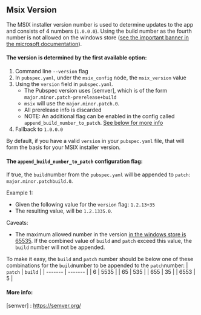 ## Msix Version

The MSIX installer version number is used to determine updates to the app and consists of 4 numbers (`1.0.0.0`).
Using the build number as the fourth number is not allowed on the windows store ([see the important banner in the microsoft documentation](https://learn.microsoft.com/en-us/windows/apps/publish/publish-your-app/package-version-numbering?pivots=store-installer-msix#version-numbering-for-windows10-packages)).
#### The version is determined by the first available option:

1. Command line `--version` flag
2. In `pubspec.yaml`, under the `msix_config` node, the `msix_version` value
3. Using the `version` field in `pubspec.yaml`.
   - The Pubspec version uses [semver], which is of the form `major.minor.patch-prerelease+build`
   - `msix` will use the `major.minor.patch.0`.
   - All prerelease info is discarded
   - NOTE: An additional flag can be enabled in the config called `append_build_number_to_patch`. [See below for more info](#the-append_build_number_to_patch-flag) 
4. Fallback to `1.0.0.0`

By default, if you have a valid `version` in your `pubspec.yaml` file, that will form the basis for your MSIX installer version.

#### The `append_build_number_to_patch` configuration flag:
If true, the `build`number from the `pubspec.yaml` will be appended to `patch`: `major.minor.patchbuild.0`.

Example 1: 
- Given the following value for the `version` flag: `1.2.13+35`
- The resulting value, will be `1.2.1335.0`.

Caveats:
- The maximum allowed number in the version [in the windows store is 65535](https://learn.microsoft.com/en-us/windows/apps/publish/publish-your-app/package-version-numbering?pivots=store-installer-msix#version-numbering-for-windows10-packages). If the combined value of `build` and `patch` exceed this value, the `build` number will not be appended.

To make it easy, the `build` and `patch` number should be below one of these combinations for the `build`number to be appended to the `patch`number: 
| `patch` | `build` |
| ------- | ------- |
| 6       | 5535    |
| 65      | 535     |
| 655     | 35      |
| 6553    | 5       |



#### More info:
[semver] : https://semver.org/
